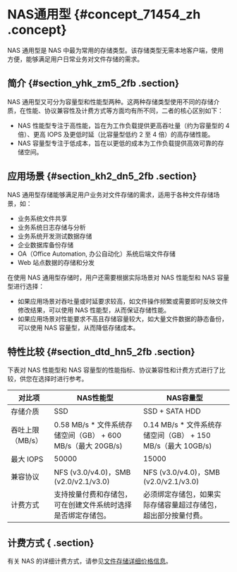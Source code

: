 # NAS通用型 {#concept_71454_zh .concept}

NAS 通用型是 NAS 中最为常用的存储类型。该存储类型无需本地客户端，使用方便，能够满足用户日常业务对文件存储的需求。

## 简介 {#section_yhk_zm5_2fb .section}

NAS 通用型又可分为容量型和性能型两种。这两种存储类型使用不同的存储介质，在性能、协议兼容性及计费方式等方面均有所不同，二者的核心区别如下：

-   NAS 性能型专注于高性能，旨在为工作负载提供更高吞吐量（约为容量型的 4 倍）、更高 IOPS 及更低时延（比容量型低约 2 至 4 倍）的高存储性能。
-   NAS 容量型专注于低成本，旨在以更低的成本为工作负载提供高效可靠的存储空间。

## 应用场景 {#section_kh2_dn5_2fb .section}

NAS 通用型存储能够满足用户业务对文件存储的需求，适用于各种文件存储场景，如：

-   业务系统文件共享
-   业务系统日志存储与分析
-   业务系统开发测试数据存储
-   企业数据库备份存储
-   OA（Office Automation, 办公自动化）系统后端文件存储
-   Web 站点数据的存储和分发

在使用 NAS 通用型存储时，用户还需要根据实际场景对 NAS 性能型和 NAS 容量型进行选择：

-   如果应用场景对吞吐量或时延要求较高，如文件操作频繁或需要即时反映文件修改结果，可以使用 NAS 性能型，从而保证存储性能。
-   如果应用场景对性能要求不高且存储容量较大，如大量文件数据的静态备份，可以使用 NAS 容量型，从而降低存储成本。

## 特性比较 {#section_dtd_hn5_2fb .section}

下表对 NAS 性能型和 NAS 容量型的性能指标、协议兼容性和计费方式进行了比较，供您在选择时进行参考。

|对比项|NAS性能型|NAS容量型|
|---|------|------|
|存储介质|SSD|SSD + SATA HDD|
|吞吐上限（MB/s）|0.58 MB/s \* 文件系统存储空间（GB） + 600 MB/s（最大 20GB/s\)|0.14 MB/s \* 文件系统存储空间（GB） + 150 MB/s（最大 10GB/s\)|
|最大 IOPS|50000|15000|
|兼容协议|NFS \(v3.0/v4.0\)，SMB \(v2.0/v2.1/v3.0\)|NFS \(v3.0/v4.0\)，SMB \(v2.0/v2.1/v3.0\)|
|计费方式|支持按量付费和存储包，可在创建文件系统时选择是否绑定存储包。|必须绑定存储包，如果实际存储容量超过存储包，超出部分按量付费。|

## 计费方式 { .section}

有关 NAS 的详细计费方式，请参见[文件存储详细价格信息](https://www.alibabacloud.com/zh/product/nas/pricing)。

